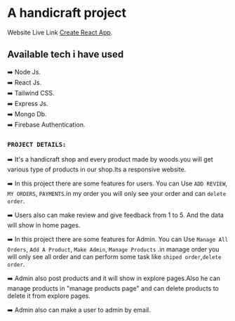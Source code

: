 # A handicraft project

Website Live Link [Create React App](https://github.com/facebook/create-react-app).

## Available tech i have used

:arrow_right: Node Js. <br/>
:arrow_right: React Js. <br/>
:arrow_right: Tailwind CSS. <br/>
:arrow_right: Express Js. <br/>
:arrow_right: Mongo Db. <br/>
:arrow_right: Firebase Authentication. <br/>


### `PROJECT DETAILS:`

:arrow_right: It's a handicraft shop and every product made by woods.you will get various type of products in our shop.Its a responsive website. <br/>

:arrow_right: In this project there are some features for users. You can Use `ADD REVIEW`, `MY ORDERS`, `PAYMENTS`.in my order you will only see your order and can `delete order`. <br/>

:arrow_right: Users also can make review and give feedback from 1 to 5. And the data will show in home pages.<br/>

:arrow_right: In this project there are some features for Admin. You can Use `Manage All Orders`, `Add A Product`, `Make Admin`, `Manage Products` .in manage order you will only see all order and can perform some task like `shiped order`,`delete order`. <br/>

:arrow_right: Admin also post products and it will show in explore pages.Also he can manage products in "manage products page" and can delete products to delete it from explore pages. <br/>

:arrow_right: Admin also can make a user to admin by email. <br/>
